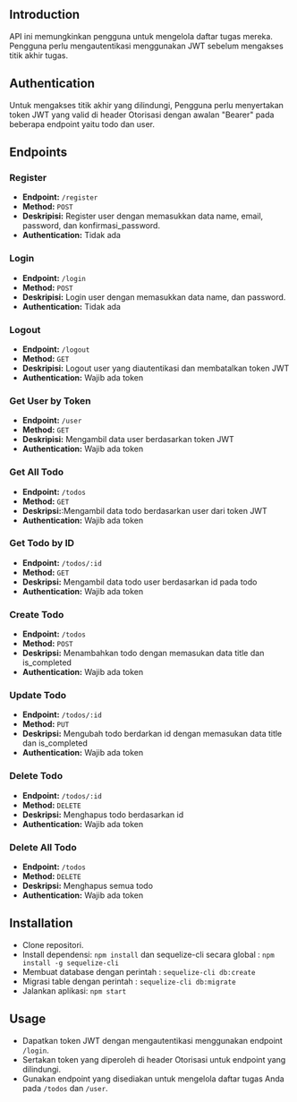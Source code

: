 ## Introduction

API ini memungkinkan pengguna untuk mengelola daftar tugas mereka. Pengguna perlu mengautentikasi menggunakan JWT sebelum mengakses titik akhir tugas.

## Authentication

Untuk mengakses titik akhir yang dilindungi, Pengguna perlu menyertakan token JWT yang valid di header Otorisasi dengan awalan "Bearer" pada beberapa endpoint yaitu todo dan user.

## Endpoints

### Register

- **Endpoint:** `/register`
- **Method:** `POST`
- **Deskripisi:** Register user dengan memasukkan data name, email, password, dan konfirmasi_password.
- **Authentication:** Tidak ada

### Login

- **Endpoint:** `/login`
- **Method:** `POST`
- **Deskripisi:** Login user dengan memasukkan data name, dan password.
- **Authentication:** Tidak ada

### Logout

- **Endpoint:** `/logout`
- **Method:** `GET`
- **Deskripisi:** Logout user yang diautentikasi dan membatalkan token JWT
- **Authentication:** Wajib ada token

### Get User by Token

- **Endpoint:** `/user`
- **Method:** `GET`
- **Deskripisi:** Mengambil data user berdasarkan token JWT
- **Authentication:** Wajib ada token

### Get All Todo

- **Endpoint:** `/todos`
- **Method:** `GET`
- **Deskripsi:**:Mengambil data todo berdasarkan user dari token JWT
- **Authentication:** Wajib ada token

### Get Todo by ID

- **Endpoint:** `/todos/:id`
- **Method:** `GET`
- **Deskripsi:** Mengambil data todo user berdasarkan id pada todo
- **Authentication:** Wajib ada token

### Create Todo

- **Endpoint:** `/todos`
- **Method:** `POST`
- **Deskripsi:** Menambahkan todo dengan memasukan data title dan is_completed
- **Authentication:** Wajib ada token

### Update Todo

- **Endpoint:** `/todos/:id`
- **Method:** `PUT`
- **Deskripsi:** Mengubah todo berdarkan id dengan memasukan data title dan is_completed
- **Authentication:** Wajib ada token

### Delete Todo

- **Endpoint:** `/todos/:id`
- **Method:** `DELETE`
- **Deskripsi:** Menghapus todo berdasarkan id
- **Authentication:** Wajib ada token

### Delete All Todo

- **Endpoint:** `/todos`
- **Method:** `DELETE`
- **Deskripsi:** Menghapus semua todo
- **Authentication:** Wajib ada token

## Installation

- Clone repositori.
- Install dependensi: `npm install` dan sequelize-cli secara global : `npm install -g sequelize-cli`
- Membuat database dengan perintah : `sequelize-cli db:create`
- Migrasi table dengan perintah : `sequelize-cli db:migrate`
- Jalankan aplikasi: `npm start`

## Usage

- Dapatkan token JWT dengan mengautentikasi menggunakan endpoint `/login`.
- Sertakan token yang diperoleh di header Otorisasi untuk endpoint yang dilindungi.
- Gunakan endpoint yang disediakan untuk mengelola daftar tugas Anda pada `/todos` dan `/user`.